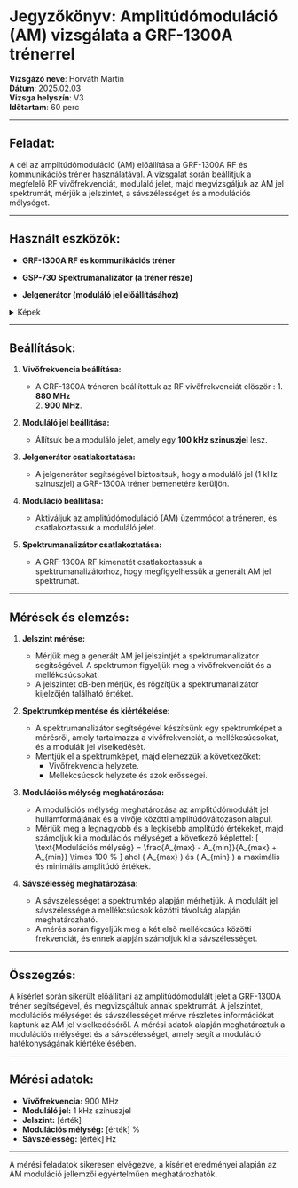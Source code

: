 # Jegyzőkönyv: Amplitúdómoduláció (AM) vizsgálata a GRF-1300A trénerrel
**Vizsgázó neve**: Horváth Martin   
**Dátum**: 2025.02.03   
**Vizsga helyszín**: V3  
**Időtartam**: 60 perc  

---

## Feladat:
A cél az amplitúdómoduláció (AM) előállítása a GRF-1300A RF és kommunikációs tréner használatával. A vizsgálat során beállítjuk a megfelelő RF vivőfrekvenciát, moduláló jelet, majd megvizsgáljuk az AM jel spektrumát, mérjük a jelszintet, a sávszélességet és a modulációs mélységet.

---

## Használt eszközök:
- **GRF-1300A RF és kommunikációs tréner**  
- **GSP-730 Spektrumanalizátor (a tréner része)**    

- **Jelgenerátor (moduláló jel előállításához)**

<details> 
   <summary>Képek</summary>
   <img src="https://martinez7200.github.io/tavkozles/jegyzokonyv/Amplitúdómoduláció vizsgálata/grf-1300a.jpg"/>
   <img src="https://martinez7200.github.io/tavkozles/jegyzokonyv/Amplitúdómoduláció vizsgálata/hmo1002-hero-1200x735-White-b.jpg"/>
</details> 

---

## Beállítások:

1. **Vivőfrekvencia beállítása:**
   - A GRF-1300A tréneren beállítottuk az RF vivőfrekvenciát elöször : 1. **880 MHz**<br>2. **900 MHz**.
     
2. **Moduláló jel beállítása:**
   - Állítsuk be a moduláló jelet, amely egy **100 kHz szinuszjel** lesz.

3. **Jelgenerátor csatlakoztatása:**
   - A jelgenerátor segítségével biztosítsuk, hogy a moduláló jel (1 kHz szinuszjel) a GRF-1300A tréner bemenetére kerüljön.

4. **Moduláció beállítása:**
   - Aktiváljuk az amplitúdómoduláció (AM) üzemmódot a tréneren, és csatlakoztassuk a moduláló jelet.

5. **Spektrumanalizátor csatlakoztatása:**
   - A GRF-1300A RF kimenetét csatlakoztassuk a spektrumanalizátorhoz, hogy megfigyelhessük a generált AM jel spektrumát.

---

## Mérések és elemzés:

1. **Jelszint mérése:**
   - Mérjük meg a generált AM jel jelszintjét a spektrumanalizátor segítségével. A spektrumon figyeljük meg a vivőfrekvenciát és a mellékcsúcsokat.
   - A jelszintet dB-ben mérjük, és rögzítjük a spektrumanalizátor kijelzőjén található értéket.

2. **Spektrumkép mentése és kiértékelése:**
   - A spektrumanalizátor segítségével készítsünk egy spektrumképet a mérésről, amely tartalmazza a vivőfrekvenciát, a mellékcsúcsokat, és a modulált jel viselkedését.
   - Mentjük el a spektrumképet, majd elemezzük a következőket:
     - Vivőfrekvencia helyzete.
     - Mellékcsúcsok helyzete és azok erősségei.

3. **Modulációs mélység meghatározása:**
   - A modulációs mélység meghatározása az amplitúdómodulált jel hullámformájának és a vivője közötti amplitúdóváltozáson alapul.
   - Mérjük meg a legnagyobb és a legkisebb amplitúdó értékeket, majd számoljuk ki a modulációs mélységet a következő képlettel:
     \[
     \text{Modulációs mélység} = \frac{A_{max} - A_{min}}{A_{max} + A_{min}} \times 100 \%
     \]
     ahol \( A_{max} \) és \( A_{min} \) a maximális és minimális amplitúdó értékek.

4. **Sávszélesség meghatározása:**
   - A sávszélességet a spektrumkép alapján mérhetjük. A modulált jel sávszélessége a mellékcsúcsok közötti távolság alapján meghatározható.
   - A mérés során figyeljük meg a két első mellékcsúcs közötti frekvenciát, és ennek alapján számoljuk ki a sávszélességet.

---

## Összegzés:
A kísérlet során sikerült előállítani az amplitúdómodulált jelet a GRF-1300A tréner segítségével, és megvizsgáltuk annak spektrumát. A jelszintet, modulációs mélységet és sávszélességet mérve részletes információkat kaptunk az AM jel viselkedéséről. A mérési adatok alapján meghatároztuk a modulációs mélységet és a sávszélességet, amely segít a moduláció hatékonyságának kiértékelésében.

---

## Mérési adatok:
- **Vivőfrekvencia:** 900 MHz
- **Moduláló jel:** 1 kHz szinuszjel
- **Jelszint:** [érték]
- **Modulációs mélység:** [érték] %
- **Sávszélesség:** [érték] Hz

---

A mérési feladatok sikeresen elvégezve, a kísérlet eredményei alapján az AM moduláció jellemzői egyértelműen meghatározhatók.

